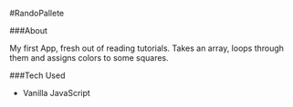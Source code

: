 #RandoPallete



###About

My first App, fresh out of reading tutorials. Takes an array, loops through them and assigns colors to some squares.

###Tech Used

* Vanilla JavaScript
